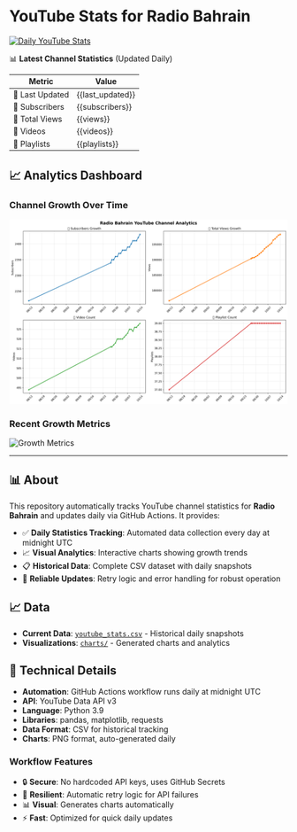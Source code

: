 # YouTube Stats for Radio Bahrain

[![Daily YouTube Stats](https://github.com/RadioBahrain/youtube-stats/actions/workflows/youtube-stats.yml/badge.svg)](https://github.com/RadioBahrain/youtube-stats/actions/workflows/youtube-stats.yml)

📊 **Latest Channel Statistics** (Updated Daily)

| Metric | Value |
|--------|-------|
| 📅 Last Updated | {{last_updated}} |
| 👥 Subscribers | {{subscribers}} |
| 👀 Total Views | {{views}} |
| 🎥 Videos | {{videos}} |
| 📝 Playlists | {{playlists}} |

## 📈 Analytics Dashboard

### Channel Growth Over Time
![YouTube Analytics](charts/youtube_analytics.png)

### Recent Growth Metrics
![Growth Metrics](charts/growth_metrics.png)

---

## 📊 About

This repository automatically tracks YouTube channel statistics for **Radio Bahrain** and updates daily via GitHub Actions. It provides:

- ✅ **Daily Statistics Tracking**: Automated data collection every day at midnight UTC
- 📈 **Visual Analytics**: Interactive charts showing growth trends
- 📋 **Historical Data**: Complete CSV dataset with daily snapshots
- 🔄 **Reliable Updates**: Retry logic and error handling for robust operation

## 📈 Data

- **Current Data**: [`youtube_stats.csv`](youtube_stats.csv) - Historical daily snapshots
- **Visualizations**: [`charts/`](charts/) - Generated charts and analytics

## 🔧 Technical Details

- **Automation**: GitHub Actions workflow runs daily at midnight UTC
- **API**: YouTube Data API v3
- **Language**: Python 3.9
- **Libraries**: pandas, matplotlib, requests
- **Data Format**: CSV for historical tracking
- **Charts**: PNG format, auto-generated daily

### Workflow Features

- 🔒 **Secure**: No hardcoded API keys, uses GitHub Secrets
- 🔄 **Resilient**: Automatic retry logic for API failures
- 📊 **Visual**: Generates charts automatically
- ⚡ **Fast**: Optimized for quick daily updates